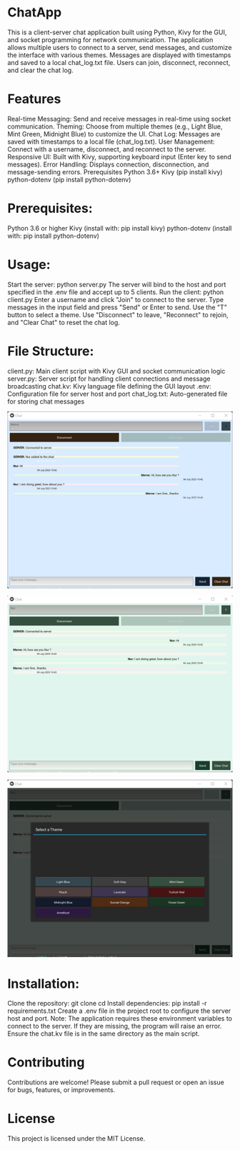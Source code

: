 # ChatApp
This is a client-server chat application built using Python, Kivy for the GUI, and socket programming for network communication. The application allows multiple users to connect to a server, send messages, and customize the interface with various themes. Messages are displayed with timestamps and saved to a local chat_log.txt file. Users can join, disconnect, reconnect, and clear the chat log.

# Features
Real-time Messaging: Send and receive messages in real-time using socket communication.
Theming: Choose from multiple themes (e.g., Light Blue, Mint Green, Midnight Blue) to customize the UI.
Chat Log: Messages are saved with timestamps to a local file (chat_log.txt).
User Management: Connect with a username, disconnect, and reconnect to the server.
Responsive UI: Built with Kivy, supporting keyboard input (Enter key to send messages).
Error Handling: Displays connection, disconnection, and message-sending errors.
Prerequisites
Python 3.6+
Kivy (pip install kivy)
python-dotenv (pip install python-dotenv)

# Prerequisites:
Python 3.6 or higher
Kivy (install with: pip install kivy)
python-dotenv (install with: pip install python-dotenv)

# Usage:
Start the server: python server.py The server will bind to the host and port specified in the .env file and accept up to 5 clients.
Run the client: python client.py
Enter a username and click "Join" to connect to the server.
Type messages in the input field and press "Send" or Enter to send.
Use the "T" button to select a theme.
Use "Disconnect" to leave, "Reconnect" to rejoin, and "Clear Chat" to reset the chat log.

# File Structure:
client.py: Main client script with Kivy GUI and socket communication logic
server.py: Server script for handling client connections and message broadcasting
chat.kv: Kivy language file defining the GUI layout
.env: Configuration file for server host and port
chat_log.txt: Auto-generated file for storing chat messages

![ChatApp Screenshot](./images/image_1.png)

![ChatApp Screenshot](./images/image_2.png)

![ChatApp Screenshot](./images/image_3.png)


# Installation:
Clone the repository: git clone cd
Install dependencies: pip install -r requirements.txt
Create a .env file in the project root to configure the server host and port.
Note: The application requires these environment variables to connect to the server. If they are missing, the program will raise an error.
Ensure the chat.kv file is in the same directory as the main script.

# Contributing
Contributions are welcome! Please submit a pull request or open an issue for bugs, features, or improvements.

# License
This project is licensed under the MIT License.
